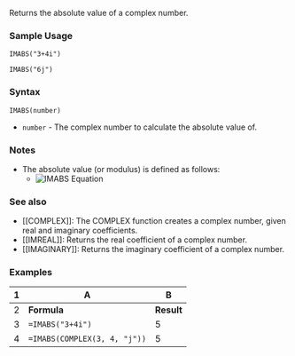 Returns the absolute value of a complex number.

### Sample Usage

`IMABS("3+4i")`

`IMABS("6j")`

### Syntax

`IMABS(number)`

* `number` - The complex number to calculate the absolute value of.

### Notes

* The absolute value (or modulus) is defined as follows:
  + ​![IMABS Equation](//lh3.googleusercontent.com/l6uM1G4H0G_MMHVFb9bnKG78-hG7RwtzgBn_E3vk_coFFIAWbqgjcAOhVAdwT2Hxijs=w139)

### See also

* [[COMPLEX]]: The COMPLEX function creates a complex number, given real and imaginary coefficients.
* [[IMREAL]]: Returns the real coefficient of a complex number.
* [[IMAGINARY]]: Returns the imaginary coefficient of a complex number.

### Examples

| **1** | A | B |
| --- | --- | --- |
| 2 | **Formula** | **Result** |
| 3 | `=IMABS("3+4i")` | 5 |
| 4 | `=IMABS(COMPLEX(3, 4, "j"))` | 5 |